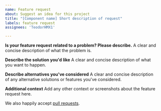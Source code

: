 ```yaml
---
name: Feature request
about: Suggest an idea for this project
title: "[Component name] Short description of request"
labels: feature request
assignees: 'TeodorHMX1'

---
```


**Is your feature request related to a problem? Please describe.**
A clear and concise description of what the problem is.

**Describe the solution you'd like**
A clear and concise description of what you want to happen.

**Describe alternatives you've considered**
A clear and concise description of any alternative solutions or features you've considered.

**Additional context**
Add any other context or screenshots about the feature request here.

We also happily accept [pull requests](https://github.com/zeoflow/stylar/pulls).
